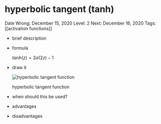 # hyperbolic tangent (tanh)

Date Wrong: December 15, 2020
Level: 2
Next: December 16, 2020
Tags: [[activation functions]]

- brief description
- formula
    
    $tanh(z) = 2\sigma(2z)-1$
    
- draw it
    
    ![hyperbolic tangent function](tanh.svg)
    
    hyperbolic tangent function
    
- when should this be used?
- advantages
- disadvantages